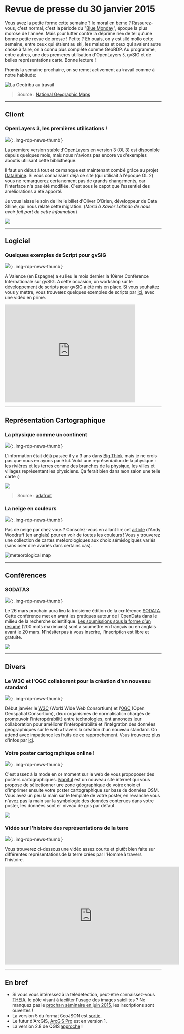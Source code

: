 # Revue de presse du 30 janvier 2015

Vous avez la petite forme cette semaine ? le moral en berne ? Rassurez-vous, c'est normal, c'est la période du "[Blue Monday](https://fr.wikipedia.org/wiki/Lundi_blues)", époque la plus morose de l'année. Mais pour lutter contre la déprime rien de tel qu'une bonne petite revue de presse ! Petite ? Eh ouais, on y est allé mollo cette semaine, entre ceux qui étaient au ski, les malades et ceux qui avaient autre chose à faire, on a connu plus complète comme GeoRDP. Au programme, entre autres, une des premieres utilisation d'OpenLayers 3, gvSIG et de belles représentations carto. Bonne lecture !

Promis la semaine prochaine, on se remet activement au travail comme à notre habitude:

![La Geotribu au travail](https://cdn.geotribu.fr/img/articles-blog-rdp/capture-ecran/travail.png)

> Source : [National Geographic Maps](https://twitter.com/NatGeoMaps/status/558702732719050752)

----

## Client

### OpenLayers 3, les premières utilisations !

![](https://cdn.geotribu.fr/images/logos-icones/logiciels_librairies/openlayers.png){: .img-rdp-news-thumb }

La première version stable d'[OpenLayers](http://openlayers.org/) en version 3 (OL 3) est disponible depuis quelques mois, mais nous n'avions pas encore vu d'exemples aboutis utilisant cette bibliothèque.

Il faut un début à tout et ce manque est maintenant comblé grâce au projet [DataShine](http://datashine.org.uk/#table=QS302EW&col=QS302EW0002&ramp=RdYlGn&layers=BTTT&zoom=12&lon=-0.1500&lat=51.5200). Si vous connaissiez déjà ce site (qui utilisait à l'époque OL 2) vous ne remarquerez certainement pas de grands changements, car l'interface n'a pas été modifiée. C'est sous le capot que l'essentiel des améliorations a été apporté.

Je vous laisse le soin de lire le billet d'Oliver O’Brien, développeur de Data Shine, qui nous relate cette migration. (*Merci à Xavier Lalande de nous avoir fait part de cette information*)

![](https://cdn.geotribu.fr/img/articles-blog-rdp/capture-ecran/ds_ol3.png)

----

## Logiciel

### Quelques exemples de Script pour gvSIG

![](https://cdn.geotribu.fr/img/logos-icones/logiciels_librairies/gvsig.png){: .img-rdp-news-thumb }

A Valence (en Espagne) a eu lieu le mois dernier la 10ème Conférence Internationale sur gvSIG. A cette occasion, un workshop sur le développement de scripts pour gvSIG a été mis en place. Si vous souhaitez vous y mettre, vous trouverez quelques exemples de scripts par [ici](http://blog.gvsig.org/2015/01/28/exercises-of-the-scripting-workshop-at-the-10th-international-gvsig-conference/), avec une vidéo en prime.

<iframe src="https://www.youtube.com/embed/7c_6KetDOAM" frameborder="0" height="315" width="420"></iframe>

----

## Représentation Cartographique

### La physique comme un continent

![](https://cdn.geotribu.fr/images/internal/icons-rdp-news/ancien.png){: .img-rdp-news-thumb }

L'information était déjà passée il y a 3 ans dans [Big Think](http://bigthink.com/strange-maps/579-a-1939-map-of-physics), mais je ne crois pas que nous en ayons parlé ici. Voici une représentation de la physique : les rivières et les terres comme des branches de la physique, les villes et villages représentant les physiciens. Ça ferait bien dans mon salon une telle carte :)

![](https://cdn.geotribu.fr/img/articles-blog-rdp/divers/map-science1.png)

> Source : [adafruit](https://www.adafruit.com/blog/2015/01/20/1939-map-of-physics-as-a-continent-arttuesday/)

### La neige en couleurs

![](https://cdn.geotribu.fr/img/logos-icones/divers/mnt.png){: .img-rdp-news-thumb }

Pas de neige par chez vous ? Consolez-vous en allant lire cet [article](http://andywoodruff.com/blog/a-blizzard-of-purple/) d'Andy Woodruff (en anglais) pour en voir de toutes les couleurs ! Vous y trouverez une collection de cartes météorologiques aux choix sémiologiques variés (sans oser dire avariés dans certains cas).

![meteorological map](https://cdn.geotribu.fr/img/articles-blog-rdp/divers/meteo_map.jpg "meteorological map")

----

## Conférences


### SODATA3

![](https://cdn.geotribu.fr/images/logos-icones/divers/opendata.jpg){: .img-rdp-news-thumb }

Le 26 mars prochain aura lieu la troisième édition de la conférence [SODATA](http://sodata.org/). Cette conférence met en avant les pratiques autour de l'OpenData dans le milieu de la recherche scientifique. [Les soumissions sous la forme d’un résumé](http://sodata.org/?page_id=157) (200 mots maximums) sont à soumettre en français ou en anglais avant le 20 mars. N'hésiter pas à vous inscrire, l'inscription est libre et gratuite.

![](https://cdn.geotribu.fr/img/articles-blog-rdp/capture-ecran/sodata3.png)

----

## Divers

### Le W3C et l'OGC collaborent pour la création d'un nouveau standard

![](https://cdn.geotribu.fr/img/logos-icones/entreprises_association/w3c.gif){: .img-rdp-news-thumb }

Début janvier le [W3C](http://www.w3.org/) (World Wide Web Consortium) et l'[OGC](http://www.opengeospatial.org/) (Open Geospatial Consortium), deux organismes de normalisation chargés de promouvoir l'interopérabilité entre technologies, ont annoncés leur collaboration pour améliorer l'intéropérabilité et l'intégration des données géographiques sur le web à travers la création d'un nouveau standard. On attend avec impatience les fruits de ce rapprochement. Vous trouverez plus d'infos par [ici](http://www.developpez.com/actu/80097/Un-projet-pour-unifier-les-donnees-geospatiales-sur-le-Web-voit-le-jour-le-W3C-et-l-OGC-collaborent-pour-la-creation-d-un-nouveau-standard/).

### Votre poster cartographique online !

![](https://cdn.geotribu.fr/img/logos-icones/divers/mapiful.png){: .img-rdp-news-thumb }

C'est assez à la mode en ce moment sur le web de vous propoposer des posters cartographiques. [Mapiful](https://www.mapiful.com/) est un nouveau site internet qui vous propose de sélectionner une zone géographique de votre choix et d'imprimer ensuite votre poster cartographique sur base de données OSM. Vous avez un peu la main sur le template de votre poster, en revanche vous n'avez pas la main sur la symbologie des données contenues dans votre poster, les données sont en niveau de gris par défaut.

![](https://cdn.geotribu.fr/img/articles-blog-rdp/capture-ecran/mapiful_marseille.png)

### Vidéo sur l'histoire des représentations de la terre

![](https://cdn.geotribu.fr/img/logos-icones/animation_video.png){: .img-rdp-news-thumb }

Vous trouverez ci-dessous une vidéo assez courte et plutôt bien faite sur différentes représentations de la terre crées par l'Homme à travers l'histoire.

<iframe src="https://www.youtube.com/embed/O0bBsFg26h0" frameborder="0" height="315" width="560"></iframe>

----

## En bref

- Si vous vous intéressez à la télédétection, peut-être connaissez-vous [THEIA](http://www.theia-land.fr/), le pôle visant à faciliter l'usage des images satellites ? Ne manquez pas le [prochain séminaire en juin 2015](http://seminaire-theia-geosud-2015.teledetection.fr/), les inscriptions sont ouvertes !
- La version 5 du format GeoJSON est [sortie](http://www.spinics.net/lists/ietf-ann/msg91767.html).
- Le futur d'ArcGIS, [ArcGIS Pro](http://www.arcorama.fr/2015/01/arcgis-pro-10-est-la.html) est en version 1.
- La version 2.8 de QGIS [approche](https://twitter.com/qgis/status/560281275773108224) !
